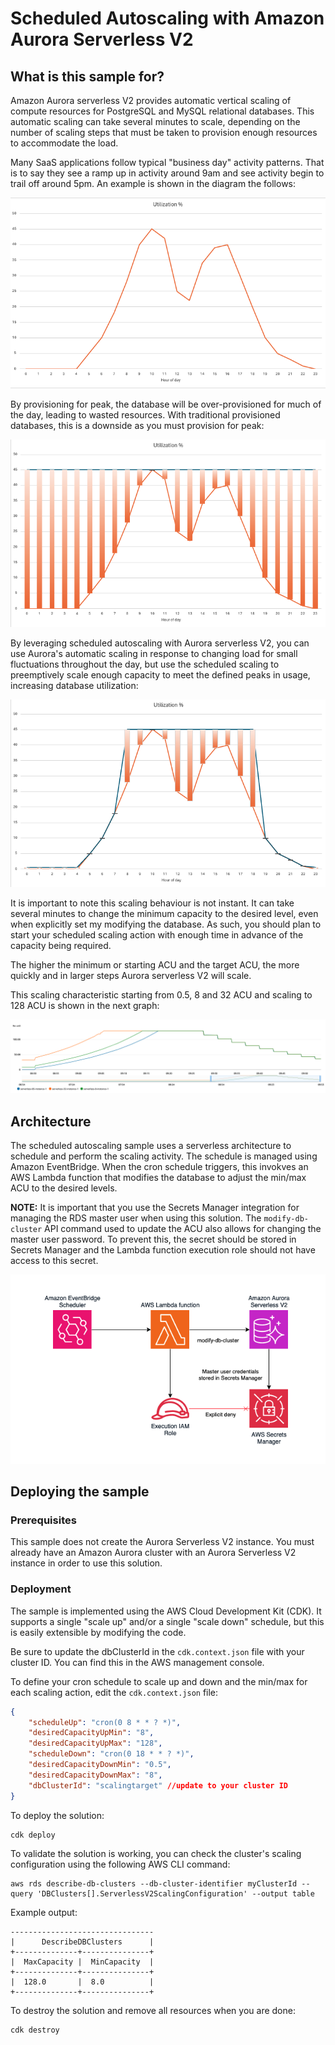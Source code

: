 # Scheduled Autoscaling with Amazon Aurora Serverless V2

## What is this sample for?

Amazon Aurora serverless V2 provides automatic vertical scaling of compute resources for PostgreSQL and MySQL relational databases. This automatic scaling can take several minutes to scale, depending on the number of scaling steps that must be taken to provision enough resources to accommodate the load. 

Many SaaS applications follow typical "business day" activity patterns. That is to say they see a ramp up in activity around 9am and see activity begin to trail off around 5pm. An example is shown in the diagram the follows:

![diagram 1](./images/activity.png)

By provisioning for peak, the database will be over-provisioned for much of the day, leading to wasted resources. With traditional provisioned databases, this is a downside as you must provision for peak:

![diagram 2](./images/peak.png)

By leveraging scheduled autoscaling with Aurora serverless V2, you can use Aurora's automatic scaling in response to changing load for small fluctuations throughout the day, but use the scheduled scaling to preemptively scale enough capacity to meet the defined peaks in usage, increasing database utilization:

![diagram 3](./images/scaling.png)

It is important to note this scaling behaviour is not instant. It can take several minutes to change the minimum capacity to the desired level, even when explicitly set my modifying the database. As such, you should plan to start your scheduled scaling action with enough time in advance of the capacity being required. 

The higher the minimum or starting ACU and the target ACU, the more quickly and in larger steps Aurora serverless V2 will scale.

This scaling characteristic starting from 0.5, 8 and 32 ACU and scaling to 128 ACU is shown in the next graph:

![diagram 4](./images/scaleup.png)

## Architecture

The scheduled autoscaling sample uses a serverless architecture to schedule and perform the scaling activity. The schedule is managed using Amazon EventBridge. When the cron schedule triggers, this invokves an AWS Lambda function that modifies the database to adjust the min/max ACU to the desired levels. 

**NOTE:** It is important that you use the Secrets Manager integration for managing the RDS master user when using this solution. The `modify-db-cluster` API command used to update the ACU also allows for changing the master user password. To prevent this, the secret should be stored in Secrets Manager and the Lambda function execution role should not have access to this secret. 

![arch diagram](./images/architecture.png)

## Deploying the sample

### Prerequisites 

This sample does not create the Aurora Serverless V2 instance. You must already have an Amazon Aurora cluster with an Aurora Serverless V2 instance in order to use this solution. 

### Deployment

The sample is implemented using the AWS Cloud Development Kit (CDK). It supports a single "scale up" and/or a single "scale down" schedule, but this is easily extensible by modifying the code. 

Be sure to update the dbClusterId in the `cdk.context.json` file with your cluster ID. You can find this in the AWS management console. 

To define your cron schedule to scale up and down and the min/max for each scaling action, edit the `cdk.context.json` file:

```json
{
    "scheduleUp": "cron(0 8 * * ? *)",
    "desiredCapacityUpMin": "8",
    "desiredCapacityUpMax": "128",
    "scheduleDown": "cron(0 18 * * ? *)",
    "desiredCapacityDownMin": "0.5",
    "desiredCapacityDownMax": "8",
    "dbClusterId": "scalingtarget" //update to your cluster ID
}
```

To deploy the solution:

```
cdk deploy
```

To validate the solution is working, you can check the cluster's scaling configuration using the following AWS CLI command:

```
aws rds describe-db-clusters --db-cluster-identifier myClusterId --query 'DBClusters[].ServerlessV2ScalingConfiguration' --output table
```

Example output:
```
--------------------------------
|      DescribeDBClusters      |
+--------------+---------------+
|  MaxCapacity |  MinCapacity  |
+--------------+---------------+
|  128.0       |  8.0          |
+--------------+---------------+
```

To destroy the solution and remove all resources when you are done:

```
cdk destroy
```